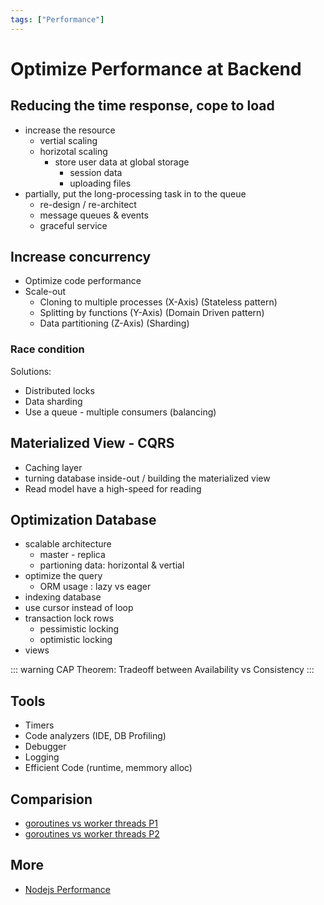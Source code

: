 ```yaml
---
tags: ["Performance"]
---
```


# Optimize Performance at Backend

<TagLinks />

## Reducing the time response, cope to load
- increase the resource
    - vertial scaling
    - horizotal scaling
        - store user data at global storage
            - session data
            - uploading files
- partially, put the long-processing task in to the queue
    - re-design / re-architect
    - message queues & events
    - graceful service

## Increase concurrency
- Optimize code performance
- Scale-out
    - Cloning to multiple processes (X-Axis) (Stateless pattern)
    - Splitting by functions (Y-Axis) (Domain Driven pattern)
    - Data partitioning (Z-Axis) (Sharding)

### Race condition 
Solutions:
- Distributed locks
- Data sharding
- Use a queue - multiple consumers (balancing)

## Materialized View - CQRS 
- Caching layer
- turning database inside-out / building the materialized view
- Read model have a high-speed for reading 


##  Optimization Database
- scalable architecture
    - master - replica
    - partioning data: horizontal & vertial 
- optimize the query
    - ORM usage : lazy vs eager
- indexing database
- use cursor instead of loop
- transaction lock rows
    - pessimistic locking
    - optimistic locking
- views


::: warning
CAP Theorem: Tradeoff between Availability vs Consistency
:::


## Tools
- Timers
- Code analyzers (IDE, DB Profiling)
- Debugger
- Logging
- Efficient Code (runtime, memmory alloc)

## Comparision

- [goroutines vs worker threads P1](https://medium.com/@Cazineer/go-goroutines-vs-node-cluster-worker-threads-part-1-26933b44f5ee)
- [goroutines vs worker threads P2](https://medium.com/@Cazineer/go-goroutines-vs-node-cluster-worker-threads-part-2-52611217340a)

## More
- [Nodejs Performance](https://devtut.github.io/nodejs/node-js-performance.html#increase-maxsockets)
